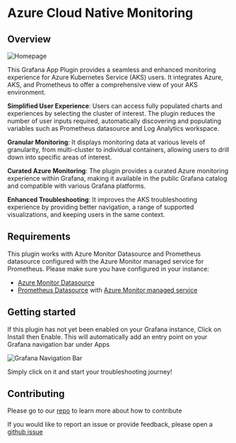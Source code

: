 # Azure Cloud Native Monitoring

## Overview

![Homepage](https://github.com/user-attachments/assets/22f28e8e-d29b-4d51-b927-9dc7ec0f9a47)

This Grafana App Plugin provides a seamless and enhanced monitoring experience for Azure Kubernetes Service (AKS) users. It integrates Azure, AKS, and Prometheus to offer a comprehensive view of your AKS environment.

**Simplified User Experience**: Users can access fully populated charts and experiences by selecting the cluster of interest. The plugin reduces the number of user inputs required, automatically discovering and populating variables such as Prometheus datasource and Log Analytics workspace.

**Granular Monitoring**: It displays monitoring data at various levels of granularity, from multi-cluster to individual containers, allowing users to drill down into specific areas of interest.

**Curated Azure Monitoring**: The plugin provides a curated Azure monitoring experience within Grafana, making it available in the public Grafana catalog and compatible with various Grafana platforms.

**Enhanced Troubleshooting**: It improves the AKS troubleshooting experience by providing better navigation, a range of supported visualizations, and keeping users in the same context.

## Requirements

This plugin works with Azure Monitor Datasource and Prometheus datasource configured with the Azure Monitor managed service for Prometheus. Please make sure you have configured in your instance:

- [Azure Monitor Datasource](https://grafana.com/docs/grafana/latest/datasources/azure-monitor/#azure-monitor-data-source)
- [Prometheus Datasource](https://grafana.com/docs/grafana/latest/getting-started/get-started-grafana-prometheus/) with [Azure Monitor managed service](https://learn.microsoft.com/en-us/azure/azure-monitor/essentials/prometheus-metrics-overview)

## Getting started
If this plugin has not yet been enabled on your Grafana instance, Click on Install then Enable. This will automatically add an entry point on your Grafana navigation bar under Apps

![Grafana Navigation Bar](https://github.com/user-attachments/assets/4fbd8df3-3150-4386-83b3-93fb63a2dc5f)

Simply click on it and start your troubleshooting journey!

## Contributing

Please go to our [repo](https://github.com/microsoft/AzureMonitor-Grafana) to learn more about how to contribute

If you would like to report an issue or provide feedback, please open a [github issue](https://github.com/microsoft/AzureMonitor-Grafana/issues)